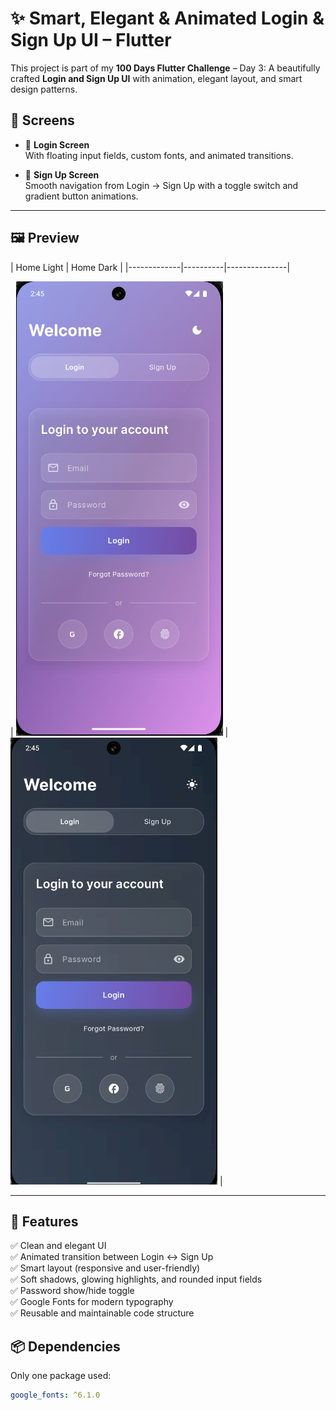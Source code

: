 # ✨ Smart, Elegant & Animated Login & Sign Up UI – Flutter

This project is part of my **100 Days Flutter Challenge** – Day 3: A beautifully crafted **Login and Sign Up UI** with animation, elegant layout, and smart design patterns.

## 📱 Screens

- 🔐 **Login Screen**  
  With floating input fields, custom fonts, and animated transitions.

- 📝 **Sign Up Screen**  
  Smooth navigation from Login → Sign Up with a toggle switch and gradient button animations.


---

## 🖼️ Preview

| Home Light | Home Dark |
|-------------|----------|---------------|

| ![light](assets/screenshots/light_ss.png) | ![dark](assets/screenshots/dark_ss.png) |

---


## 🎯 Features

✅ Clean and elegant UI  
✅ Animated transition between Login ↔ Sign Up  
✅ Smart layout (responsive and user-friendly)  
✅ Soft shadows, glowing highlights, and rounded input fields  
✅ Password show/hide toggle  
✅ Google Fonts for modern typography  
✅ Reusable and maintainable code structure

## 📦 Dependencies

Only one package used:

```yaml
google_fonts: ^6.1.0
